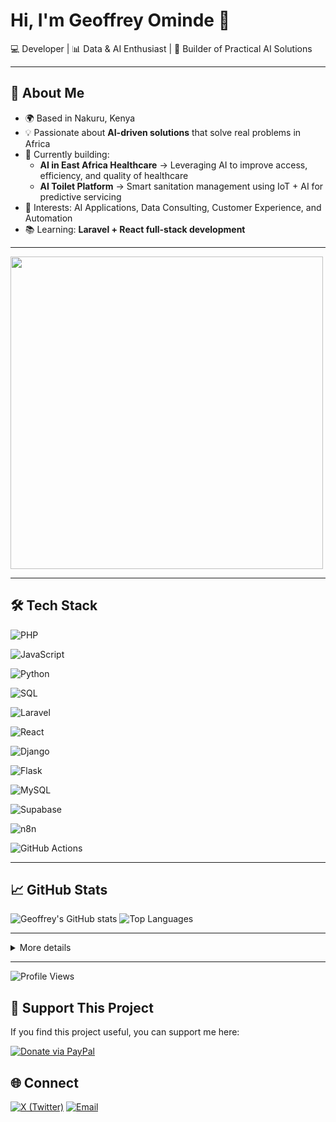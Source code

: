 # Hi, I'm Geoffrey Ominde 👋  

💻 Developer | 📊 Data & AI Enthusiast | 🚀 Builder of Practical AI Solutions  

---

## 🚀 About Me  
- 🌍 Based in Nakuru, Kenya  
- 💡 Passionate about **AI-driven solutions** that solve real problems in Africa  
- 🔭 Currently building:  
  - **AI in East Africa Healthcare** → Leveraging AI to improve access, efficiency, and quality of healthcare  
  - **AI Toilet Platform** → Smart sanitation management using IoT + AI for predictive servicing  
- 🎯 Interests: AI Applications, Data Consulting, Customer Experience, and Automation  
- 📚 Learning: **Laravel + React full-stack development**  

---
<img src="https://media.giphy.com/media/L1R1tvI9svkIWwpVYr/giphy.gif" width="500"/>

---
## 🛠️ Tech Stack  
<!-- Languages -->
![PHP](https://img.shields.io/badge/PHP-777BB4?style=for-the-badge&logo=php&logoColor=white)

![JavaScript](https://img.shields.io/badge/JavaScript-F7DF1E?style=for-the-badge&logo=javascript&logoColor=black)

![Python](https://img.shields.io/badge/Python-3776AB?style=for-the-badge&logo=python&logoColor=white)

![SQL](https://img.shields.io/badge/SQL-003B57?style=for-the-badge&logo=database&logoColor=white)

<!-- Frameworks -->
![Laravel](https://img.shields.io/badge/Laravel-FF2D20?style=for-the-badge&logo=laravel&logoColor=white)

![React](https://img.shields.io/badge/React-20232A?style=for-the-badge&logo=react&logoColor=61DAFB)

![Django](https://img.shields.io/badge/Django-092E20?style=for-the-badge&logo=django&logoColor=white)

![Flask](https://img.shields.io/badge/Flask-000000?style=for-the-badge&logo=flask&logoColor=white)

<!-- Databases / Tools -->
![MySQL](https://img.shields.io/badge/MySQL-4479A1?style=for-the-badge&logo=mysql&logoColor=white)

![Supabase](https://img.shields.io/badge/Supabase-3ECF8E?style=for-the-badge&logo=supabase&logoColor=white)

![n8n](https://img.shields.io/badge/n8n-EA4B8B?style=for-the-badge&logo=n8n&logoColor=white)

![GitHub Actions](https://img.shields.io/badge/GitHub_Actions-2088FF?style=for-the-badge&logo=github-actions&logoColor=white)

---

 ## 📈 GitHub Stats

![Geoffrey's GitHub stats](https://github-readme-stats.vercel.app/api?username=GeoffOminde&show_icons=true&theme=radical)       ![Top Languages](https://github-readme-stats.vercel.app/api/top-langs/?username=GeoffOminde&layout=compact&theme=radical)



---

<details>
  <summary>More details</summary>

  - Roadmap
  - Architecture diagrams
  - Links to docs/demo
</details>

---
![Profile Views](https://komarev.com/ghpvc/?username=GeoffOminde&style=flat-square)

## 💖 Support This Project
If you find this project useful, you can support me here:  

[![Donate via PayPal](https://img.shields.io/badge/Donate-PayPal-blue.svg)](https://www.paypal.com/ncp/payment/DJRA4NBKP2TFN)


## 🌐 Connect


[![X (Twitter)](https://img.shields.io/badge/X-000000?style=for-the-badge&logo=x&logoColor=white)](https://twitter.com/OmindeGeoff)            [![Email](https://img.shields.io/badge/Email-005FF9?style=for-the-badge&logo=gmail&logoColor=white)](mailto:geoffominde8@gmail.com)

